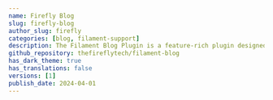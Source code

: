 ```yaml
---
name: Firefly Blog
slug: firefly-blog
author_slug: firefly
categories: [blog, filament-support]
description: The Filament Blog Plugin is a feature-rich plugin designed to enhance your blogging experience on your website. It comes with a variety of powerful features to help you manage and customize your blog posts effectively.
github_repository: thefireflytech/filament-blog
has_dark_theme: true
has_translations: false
versions: [1]
publish_date: 2024-04-01
---
```

